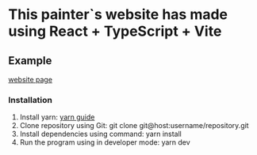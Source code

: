 # This painter`s website has made using React + TypeScript + Vite



## Example

[website page](https://vite-react-bootstrap-ts-app.vercel.app/)

### Installation

1. Install yarn: [yarn guide](https://classic.yarnpkg.com/lang/en/docs/install/#windows-stable)
2. Clone repository using Git: git clone git@host:username/repository.git
3. Install dependencies using command: yarn install
4. Run the program using in developer mode: yarn dev
